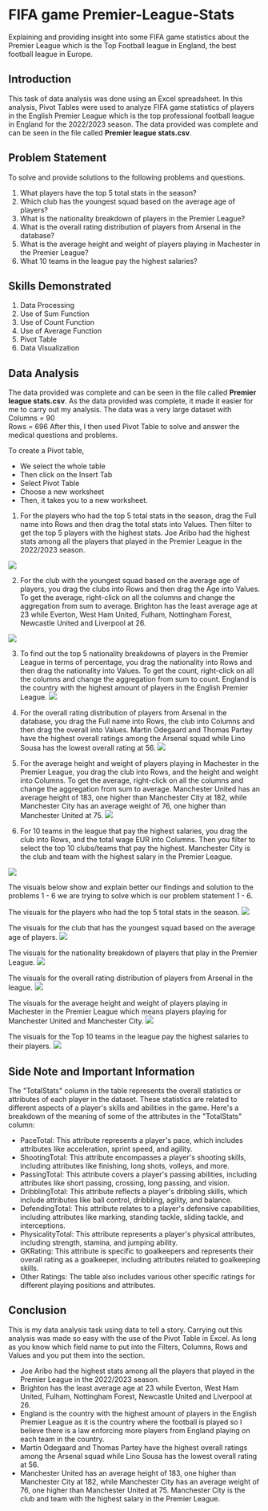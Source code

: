 # FIFA game Premier-League-Stats
Explaining and providing insight into some FIFA game statistics about the Premier League which is the Top Football league in England, the best football league in Europe.

## Introduction
This task of data analysis was done using an Excel spreadsheet. In this analysis, Pivot Tables were used to analyze FIFA game statistics of players in the English Premier League which is the top professional football league in England for the 2022/2023 season. The data provided was complete and can be seen in the file called **Premier league stats.csv**.

## Problem Statement
To solve and provide solutions to the following problems and questions.
1. What players have the top 5 total stats in the season?
2. Which club has the youngest squad based on the average age of players?
3. What is the nationality breakdown of players in the Premier League?
4. What is the overall rating distribution of players from Arsenal in the database?
5. What is the average height and weight of players playing in Machester in the Premier League?
6. What 10 teams in the league pay the highest salaries?

## Skills Demonstrated
1. Data Processing
2. Use of Sum Function
3. Use of Count Function
4. Use of Average Function
5. Pivot Table
7. Data Visualization

## Data Analysis
The data provided was complete and can be seen in the file called **Premier league stats.csv**. As the data provided was complete, it made it easier for me to carry out my analysis. The data was a very large dataset with                                         
Columns = 90                                                                                                                      
Rows = 696
After this, I then used Pivot Table to solve and answer the medical questions and problems.

To create a Pivot table, 
- We select the whole table
- Then click on the Insert Tab
- Select Pivot Table
- Choose a new worksheet
- Then, it takes you to a new worksheet.


1. For the players who had the top 5 total stats in the season, drag the Full name into Rows and then drag the total stats into Values. Then filter to get the top 5 players with the highest stats.
Joe Aribo had the highest stats among all the players that played in the Premier League in the 2022/2023 season.

![](pic1.png)

2. For the club with the youngest squad based on the average age of players, you drag the clubs into Rows and then drag the Age into Values. To get the average, right-click on all the columns and change the aggregation from sum to average.
Brighton has the least average age at 23 while Everton, West Ham United, Fulham, Nottingham Forest, Newcastle United and Liverpool at 26.

![](picture2.png)

3. To find out the top 5 nationality breakdowns of players in the Premier League in terms of percentage, you drag the nationality into Rows and then drag the nationality into Values. To get the count, right-click on all the columns and change the aggregation from sum to count.
England is the country with the highest amount of players in the English Premier League.
![](pic3.png)

4. For the overall rating distribution of players from Arsenal in the database, you drag the Full name into Rows, the club into Columns and then drag the overall into Values.
Martin Odegaard and Thomas Partey have the highest overall ratings among the Arsenal squad while Lino Sousa has the lowest overall rating at 56. 
![](picture4.png)

5. For the average height and weight of players playing in Machester in the Premier League, you drag the club into Rows, and the height and weight into Columns. To get the average, right-click on all the columns and change the aggregation from sum to average.
Manchester United has an average height of 183, one higher than Manchester City at 182, while Manchester City has an average weight of 76, one higher than Manchester United at 75.
![](pic5.png)

6. For 10 teams in the league that pay the highest salaries, you drag the club into Rows, and the total wage EUR into Columns. Then you filter to select the top 10 clubs/teams that pay the highest.
Manchester City is the club and team with the highest salary in the Premier League.

![](pic6.png)


The visuals below show and explain better our findings and solution to the problems 1 - 6 we are trying to solve which is our problem statement 1 - 6.

The visuals for the players who had the top 5 total stats in the season.
![](visual1.png)

The visuals for the club that has the youngest squad based on the average age of players.
![](vis2.png)

The visuals for the nationality breakdown of players that play in the Premier League.
![](visual3.png)

The visuals for the overall rating distribution of players from Arsenal in the league.
![](visual4.png)

The visuals for the average height and weight of players playing in Machester in the Premier League which means players playing for Manchester United and Manchester City.
![](visual5.png)

The visuals for the Top 10 teams in the league pay the highest salaries to their players.
![](visual6.png)

## Side Note and Important Information
The "TotalStats" column in the table represents the overall statistics or attributes of each player in the dataset. These statistics are related to different aspects of a player's skills and abilities in the game. Here's a breakdown of the meaning of some of the attributes in the "TotalStats" column:

- PaceTotal: This attribute represents a player's pace, which includes attributes like acceleration, sprint speed, and agility.
- ShootingTotal: This attribute encompasses a player's shooting skills, including attributes like finishing, long shots, volleys, and more.
- PassingTotal: This attribute covers a player's passing abilities, including attributes like short passing, crossing, long passing, and vision.
- DribblingTotal: This attribute reflects a player's dribbling skills, which include attributes like ball control, dribbling, agility, and balance.
- DefendingTotal: This attribute relates to a player's defensive capabilities, including attributes like marking, standing tackle, sliding tackle, and interceptions.
- PhysicalityTotal: This attribute represents a player's physical attributes, including strength, stamina, and jumping ability.
- GKRating: This attribute is specific to goalkeepers and represents their overall rating as a goalkeeper, including attributes related to goalkeeping skills.
- Other Ratings: The table also includes various other specific ratings for different playing positions and attributes.

## Conclusion
This is my data analysis task using data to tell a story. Carrying out this analysis was made so easy with the use of the Pivot Table in Excel. As long as you know which field name to put into the Filters, Columns, Rows and Values and you put them into the section.
- Joe Aribo had the highest stats among all the players that played in the Premier League in the 2022/2023 season.
- Brighton has the least average age at 23 while Everton, West Ham United, Fulham, Nottingham Forest, Newcastle United and Liverpool at 26.
- England is the country with the highest amount of players in the English Premier League as it is the country where the football is played so I believe there is a law enforcing more players from England playing on each team in the country.
- Martin Odegaard and Thomas Partey have the highest overall ratings among the Arsenal squad while Lino Sousa has the lowest overall rating at 56.
- Manchester United has an average height of 183, one higher than Manchester City at 182, while Manchester City has an average weight of 76, one higher than Manchester United at 75.
Manchester City is the club and team with the highest salary in the Premier League.


